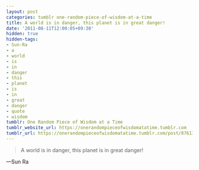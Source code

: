 ```yaml
---
layout: post
categories: tumblr one-random-piece-of-wisdom-at-a-time
title: A world is in danger, this planet is in great danger!
date: '2011-08-11T12:00:05+09:30'
hidden: true
hidden-tags:
- Sun-Ra
- a
- world
- is
- in
- danger
- this
- planet
- is
- in
- great
- danger
- quote
- wisdom
tumblr: One Random Piece of Wisdom at a Time
tumblr_website_url: https://onerandompieceofwisdomatatime.tumblr.com
tumblr_url: https://onerandompieceofwisdomatatime.tumblr.com/post/8761156868/a-world-is-in-danger-this-planet-is-in-great
---
```

> A world is in danger, this planet is in great danger!

—Sun Ra&nbsp;
